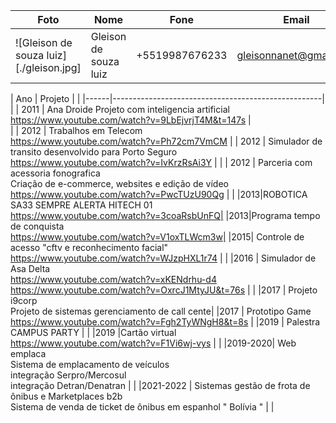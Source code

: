 
| Foto  | Nome                  | Fone              | Email                   |
|-------|-----------------------|-------------------|-------------------------|
|  ![Gleison de souza luiz][./gleison.jpg]  | Gleison de souza luiz | +5519987676233    | gleisonnanet@gmail.com  |


| Ano  | Projeto                                            |  |
|------|----------------------------------------------------| |
| 2011 |   Ana Droide Projeto com inteligencia artificial<br> https://www.youtube.com/watch?v=9LbEjvrjT4M&t=147s |  
|
| 2012 |   Trabalhos em Telecom <br> https://www.youtube.com/watch?v=Ph72cm7VmCM |
| 2012 |   Simulador de transito desenvolvido para Porto Seguro <br> https://www.youtube.com/watch?v=IvKrzRsAi3Y | |
| 2012 |  Parceria com acessoria fonografica <br>Criação de e-commerce, websites  e edição  de vídeo https://www.youtube.com/watch?v=PwcTUzU90Qg | |
|2013|ROBOTICA SA33 SEMPRE ALERTA HITECH 01 <br> https://www.youtube.com/watch?v=3coaRsbUnFQ|
|2013|Programa tempo de conquista <br> https://www.youtube.com/watch?v=V1oxTLWcm3w|
|2015| Controle de acesso "cftv e reconhecimento facial" <br> https://www.youtube.com/watch?v=WJzpHXL1r74 | |
|2016 | Simulador de Asa Delta <br> https://www.youtube.com/watch?v=xKENdrhu-d4 <br> https://www.youtube.com/watch?v=OxrcJ1MtyJU&t=76s | |
|2017 | Projeto i9corp <br> Projeto de sistemas gerenciamento de call cente|
|2017 | Prototipo Game <br> https://www.youtube.com/watch?v=Fgh2TyWNgH8&t=8s |
|2019 | Palestra CAMPUS PARTY | |
|2019 |Cartão virtual <br> https://www.youtube.com/watch?v=F1Vi6wj-vys | |
|2019-2020| Web emplaca <br>Sistema de emplacamento de veículos <br> integração Serpro/Mercosul <br> integração Detran/Denatran | |
|2021-2022 | Sistemas gestão de frota de ônibus e Marketplaces  b2b <br> Sistema de venda de ticket de ônibus em espanhol " Bolívia " | |

